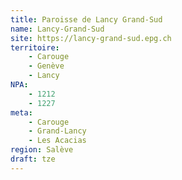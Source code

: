 ```yaml
---
title: Paroisse de Lancy Grand-Sud
name: Lancy-Grand-Sud
site: https://lancy-grand-sud.epg.ch
territoire:
    - Carouge
    - Genève
    - Lancy
NPA:
    - 1212
    - 1227
meta:
    - Carouge
    - Grand-Lancy
    - Les Acacias
region: Salève
draft: tze
---
```


